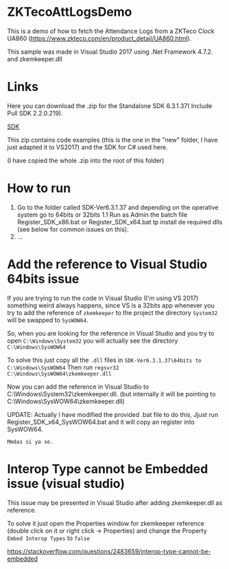 # ZKTecoAttLogsDemo
This is a demo of how to fetch the Attendance Logs from a ZKTeco Clock UA860 (https://www.zkteco.com/en/product_detail/UA860.html).

This sample was made in Visual Studio 2017 using .Net Framework 4.7.2. and zkemkeeper.dll


# Links

Here you can download the .zip for the Standalone SDK 6.3.1.37( Include Pull SDK 2.2.0.219).

[SDK](https://www.zkteco.com/en/download_catgory/46.html)

This zip contains code examples (this is the one in the "new" folder, I have just adapted it to VS2017) and the SDK for C# used here.

(I have copied the whole .zip into the root of this folder)

# How to run

1. Go to the folder called SDK-Ver6.3.1.37 and depending on the operative system go to 64bits or 32bits
1.1 Run as Admin the batch file Register_SDK_x86.bat or Register_SDK_x64.bat tp install de required dlls (see below for common issues on this).
1. ...


# Add the reference to Visual Studio 64bits issue

If you are trying to run the code in Visual Studio (I'm using VS 2017) something weird always happens, since VS is a 32bits app whenever
you try to add the reference of `zkemkeeper` to the project the directory `System32` will be swapped to `SysWOW64`.

So, when you are looking for the reference in Visual Studio and you try to open
`C:\Windows\System32` you will actually see the directory `C:\Windows\SysWOW64`

To solve this just copy all the `.dll` files in `SDK-Ver6.3.1.37\64bits to C:\Windows\SysWOW64`
Then run `regsvr32 C:\Windows\SysWOW64\zkemkeeper.dll`

Now you can add the reference in Visual Studio to C:\Windows\System32\zkemkeeper.dll.
(but internally it will be pointing to C:\Windows\SysWOW64\zkemkeeper.dll)

UPDATE: Actually I have modified the provided .bat file to do this, Jjust run Register_SDK_x64_SysWOW64.bat and it will copy an register into SysWOW64.

`Mmdas si ya se.`

# Interop Type cannot be Embedded issue (visual studio)

This issue may be presented in Visual Studio after adding zkemkeeper.dll as reference.

To solve it just open the Properties window for zkemkeeper reference (double click on it or right click -> Properties) and change the Property `Embed Interop Types` to `false`

https://stackoverflow.com/questions/2483659/interop-type-cannot-be-embedded